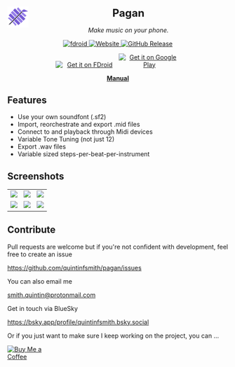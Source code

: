 <h1 align="center" style="font-size: 24px;" >
 
 <img style="height: 2em; float: left" src="https://github.com/quintinfsmith/pagan/blob/master/fastlane/metadata/android/en-US/images/icon.png?raw=true"/>
 Pagan
</h1>

<p align="center">
  <i align="center">Make music on your phone.</i>
</p>

<p align="center">
 <a href="https://f-droid.org/en/packages/com.qfs.pagan" title="Fdroid">
 <img src="https://img.shields.io/f-droid/v/com.qfs.pagan.svg?logo=F-Droid" title="fdroid"/>
 </a>
 
 <a href="https://burnsomni.net/manual/pagan" title="Website">
  <img alt="Website" src="https://img.shields.io/website?url=https%3A%2F%2Fburnsomni.net"/>
 </a>
 
 <a href="https://github.com/quintinfsmith/pagan/releases/" title="Github Release">
 <img alt="GitHub Release" src="https://img.shields.io/github/v/release/quintinfsmith/pagan"/>
 </a>
</p>

<p align="center">
<a style="display: inline-block; text-decoration: none important!;" href="https://f-droid.org/en/packages/com.qfs.pagan/"><img alt="Get it on FDroid" src="https://fdroid.gitlab.io/artwork/badge/get-it-on.png" style="display: block; width: 10em;" /></a>
<a style="display: inline-block; text-decoration: none important!;" href='https://play.google.com/store/apps/details?id=com.qfs.pagan'><img alt='Get it on Google Play' src='https://burnsomni.net/content/google-play-badge.png' style="display: block; width: 10em;"/></a>
</p>

<p align="center">
 <b>
    <a href="https://burnsomni.net/manual/pagan">Manual</a>
 </b>
</p>


## Features

* Use your own soundfont (.sf2)
* Import, reorchestrate and export .mid files
* Connect to and playback through Midi devices
* Variable Tone Tuning (not just 12)
* Export .wav files
* Variable sized steps-per-beat-per-instrument

## Screenshots
<table style="width:100%">
 <tr>
  <td align="center">
   <img src="https://github.com/user-attachments/assets/6ceaf057-8d36-4b41-8210-ebd4b4fd60af"/>
  </td>
  <td align="center">
   <img src="https://github.com/user-attachments/assets/8a3b1083-3521-4c6d-a05c-5625668cf2d9"/>
  </td>
  <td align="center">
   <img src="https://github.com/user-attachments/assets/9f45a8e2-33d6-4b35-9e58-7632e51fa5e8"/>
  </td>
 </tr>
 <tr>
  <td align="center">
   <img src="https://github.com/user-attachments/assets/b9c589e2-b213-44bf-b7e6-8dfa5d5a6498"/>
  </td>
  <td align="center">
   <img src="https://github.com/user-attachments/assets/15afb52d-5d3f-4c35-9c11-64022d24e222"/>
  </td>
  <td align="center">
   <img src="https://github.com/user-attachments/assets/c00b5bcc-556c-4a34-9453-078f6621b924"/>
  </td>
 </tr>
</table>

## Contribute

Pull requests are welcome but if you're not confident with development, feel free to create an issue 

https://github.com/quintinfsmith/pagan/issues

You can also email me 

smith.quintin@protonmail.com 

Get in touch via BlueSky 

https://bsky.app/profile/quintinfsmith.bsky.social

Or if you just want to make sure I keep working on the project, you can ...

<a style="text-decoration: none important!;" href="https://ko-fi.com/L4L5163ZB8">
    <img alt="Buy Me a Coffee" style="display: block; width: 8em;" src="https://burnsomni.net/content/support_me_on_kofi_badge_beige.png"/>
</a>
